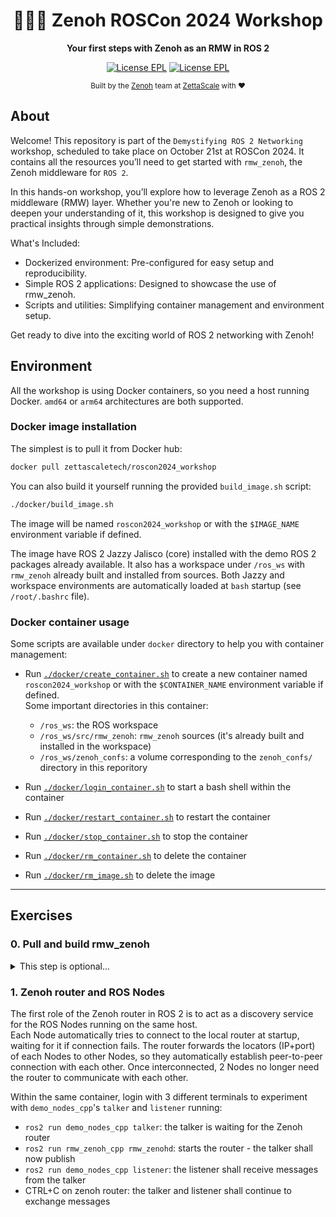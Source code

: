 <div align="center">

  <h1>🐲🇩🇰 Zenoh ROSCon 2024 Workshop</h1>

  <p>
    <strong> Your first steps with Zenoh as an RMW in ROS 2 </strong>
  </p>

  <p>
    <a href="https://choosealicense.com/licenses/epl-2.0/"><img alt="License EPL" src="https://img.shields.io/badge/License-EPL%202.0-blue"/></a>
    <a href="https://opensource.org/licenses/Apache-2.0"><img alt="License EPL" src="https://img.shields.io/badge/License-Apache%202.0-blue.svg"/></a>
  </p>

<sub>Built by the <a href="https://zenoh.io">Zenoh</a> team at <a href="https://www.zettascale.tech">ZettaScale</a> with ❤️</sub>
</div>

## About

Welcome! This repository is part of the `Demystifying ROS 2 Networking` workshop, scheduled to take place on October 21st at ROSCon 2024. It contains all the resources you’ll need to get started with `rmw_zenoh`, the Zenoh middleware for `ROS 2`.

In this hands-on workshop, you’ll explore how to leverage Zenoh as a ROS 2 middleware (RMW) layer. Whether you're new to Zenoh or looking to deepen your understanding of it, this workshop is designed to give you practical insights through simple demonstrations.

What's Included:
* Dockerized environment: Pre-configured for easy setup and reproducibility.
* Simple ROS 2 applications: Designed to showcase the use of rmw_zenoh.
* Scripts and utilities: Simplifying container management and environment setup.

Get ready to dive into the exciting world of ROS 2 networking with Zenoh!

## Environment

All the workshop is using Docker containers, so you need a host running Docker. `amd64` or `arm64` architectures are both supported.

### Docker image installation

The simplest is to pull it from Docker hub:
```bash
docker pull zettascaletech/roscon2024_workshop
```

You can also build it yourself running the provided `build_image.sh` script:
```bash
./docker/build_image.sh
```
The image will be named `roscon2024_workshop` or with the `$IMAGE_NAME` environment variable if defined.

The image have ROS 2 Jazzy Jalisco (core) installed with the demo ROS 2 packages already available. It also has a workspace under `/ros_ws` with `rmw_zenoh` already built and installed from sources. Both Jazzy and workspace environments are automatically loaded at `bash` startup (see `/root/.bashrc` file).

### Docker container usage

Some scripts are available under `docker` directory to help you with container management:
- Run [`./docker/create_container.sh`](docker/create_container.sh) to create a new container named `roscon2024_workshop` or with the `$CONTAINER_NAME` environment variable if defined.  
  Some important directories in this container:
  - `/ros_ws`: the ROS workspace
  - `/ros_ws/src/rmw_zenoh`: `rmw_zenoh` sources (it's already built and installed in the workspace)
  - `/ros_ws/zenoh_confs`: a volume corresponding to the `zenoh_confs/` directory in this reporitory

- Run [`./docker/login_container.sh`](docker/login_container.sh) to start a bash shell within the container
- Run [`./docker/restart_container.sh`](docker/restart_container.sh) to restart the container
- Run [`./docker/stop_container.sh`](docker/stop_container.sh) to stop the container
- Run [`./docker/rm_container.sh`](docker/rm_container.sh) to delete the container
- Run [`./docker/rm_image.sh`](docker/rm_image.sh) to delete the image

---

## Exercises

### 0. Pull and build rmw_zenoh
<details>
<summary>This step is optional...</summary>

...since rmw_zenoh sources are already pulled from a recent version in `/ros_ws/src/rmw_zenoh` and build and installed.

However, you can refresh and re-build rmw_zenoh from sources running the following commands:
- `cd /ros_ws/src/rmw_zenoh`
- `git pull`
- `cd /ros_ws`
- `colcon build --cmake-args -DCMAKE_BUILD_TYPE=Release`

</details>

### 1. Zenoh router and ROS Nodes

The first role of the Zenoh router in ROS 2 is to act as a discovery service for the ROS Nodes running on the same host.  
Each Node automatically tries to connect to the local router at startup, waiting for it if connection fails. The router forwards the locators (IP+port) of each Nodes to other Nodes, so they automatically establish peer-to-peer connection with each other. Once interconnected, 2 Nodes no longer need the router to communicate with each other.

Within the same container, login with 3 different terminals to experiment with `demo_nodes_cpp`'s `talker` and `listener` running:
- `ros2 run demo_nodes_cpp talker`: the talker is waiting for the Zenoh router
- `ros2 run rmw_zenoh_cpp rmw_zenohd`: starts the router - the talker shall now publish
- `ros2 run demo_nodes_cpp listener`: the listener shall receive messages from the talker
- CTRL+C on zenoh router: the talker and listener shall continue to exchange messages
